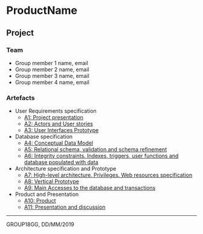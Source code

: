 # ProductName

## Project

### Team

* Group member 1 name, email
* Group member 2 name, email
* Group member 3 name, email
* Group member 4 name, email

### Artefacts

* User Requirements specification
  * [A1: Project presentation](a1)
  * [A2: Actors and User stories](a2)
  * [A3: User Interfaces Prototype](a3)
* Database specification
  * [A4: Conceptual Data Model](a4)
  * [A5: Relational schema, validation and schema refinement](a5)
  * [A6: Integrity constraints. Indexes, triggers, user functions and database populated with data](a6)
* Architecture specification and Prototype
  * [A7: High-level architecture. Privileges. Web resources specification](a7)
  * [A8: Vertical Prototype](a8)
  * [A9: Main Accesses to the database and transactions](a9)
* Product and Presentation
  * [A10: Product](a10)
  * [A11: Presentation and discussion](a11)

***
GROUP18GG, DD/MM/2019
